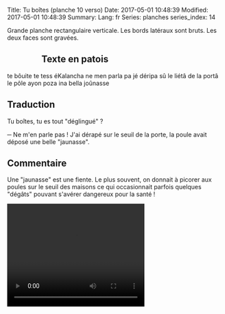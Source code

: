 Title: Tu boîtes (planche 10 verso)
Date: 2017-05-01 10:48:39
Modified: 2017-05-01 10:48:39
Summary: 
Lang: fr
Series: planches
series_index: 14

Grande planche rectangulaire verticale. Les bords latéraux sont bruts. Les deux faces sont gravées.

<figure class="image-block" style="float: left;">
  <img alt="" src="{static}/images/planche_10_verso.png">
  <figcaption style="max-width: 225px"></figcaption>
</figure>

## Texte en patois

te bôuite te tess éKalancha ne men parla pa jé déripa sû le liétâ de la portâ le pôle ayon poza ina bella joûnasse

## Traduction

Tu boîtes, tu es tout "déglingué" ?

─ Ne m'en parle pas ! J'ai dérapé sur le seuil de la porte, la poule avait déposé une belle "jaunasse".

## Commentaire

Une "jaunasse" est une fiente. Le plus souvent, on donnait à picorer
aux poules sur le seuil des maisons ce qui occasionnait parfois
quelques "dégâts" pouvant s'avérer dangereux pour la santé !

<video width="320" height="240" controls>
  <source src="https://d1njpgd0ygatdn.cloudfront.net/video_10bis-2.mp4" type="video/mp4">
</video>
